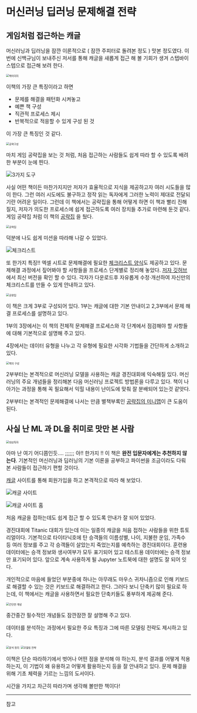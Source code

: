 # 머신러닝 딥러닝 문제해결 전략



## 게임처럼 접근하는 캐글

머신러닝과 딥러닝을 잠깐 이론적으로 ( 잠깐 주피터로 돌려본 정도 ) 맛본 정도였다. 이번에 신백규님이 보내주신 저서를 통해 캐글을 새롭게 접근 해 볼 기회가 생겨 스텝바이스텝으로 접근해 보려 한다.

<img src="https://user-images.githubusercontent.com/10527294/165560381-a126c388-4068-43f5-8200-3534f3d8fa28.png" alt="책이미지" style="zoom:50%;" />

이책의 가장 큰 특징이라고 하면 

- 문제를 해결을 패턴화 시켜놓고
- 예쁜 책 구성
- 직관적 프로세스 제시
- 반복적으로 적응할 수 있게 구성 된 것

이 가장 큰 특징인 것 같다.

<img src="https://user-images.githubusercontent.com/10527294/165564378-dccae10d-103a-4be8-8c08-a3274fca5e80.png" alt="공략구성" style="zoom:50%;" />

마치 게임 공략집을 보는 것 처럼, 처음 접근하는 사람들도 쉽게 따라 할 수 있도록 배려한 부분이 눈에 띈다.

![3가지 도구](https://user-images.githubusercontent.com/10527294/165565332-7f7d909a-47c9-4bc7-be01-9ff27bc1eef0.png)

사실 어떤 책이든 마찬가지지만 저자가 효율적으로 지식을 제공하고자 여러 시도들을 많이 한다. 그런 여러 시도에도 불구하고 정작 읽는 독자에게 그러한 노력이 제대로 전달되기란 어려운 일이다. 그런데 이 책에서는 공략집을 통해 어떻게 하면 이 책과 빨리 진해질지, 저자가 의도한 프로세스에 쉽게 접근하도록 여러 장치들 추가로 마련해 둔것 같다. 게임 공략집 처럼 이 책의 [공략집][공략집] 을 뒀다.

<img src="https://user-images.githubusercontent.com/10527294/165565853-cccf17b6-efa9-4fa2-8023-1c63120ddf6f.png" alt="공략집" style="zoom:50%;" />

덕분에 나도 쉽게 미션을 따라해 나갈 수 있었다.

![체크리스트](https://user-images.githubusercontent.com/10527294/165566540-c14af657-2595-49f8-a75f-8bf4b152307f.png)

또 한가지 특징!! 엑셀 시트로 문제해결에 필요한 [체크리스트 양식][머신러닝 문제해결 체크리스트 (beta)]도 제공하고 있다. 문제해결 과정에서 짚어봐야 할 사항들을 프로세스 단계별로 정리해 놓았다. [저자 깃허브][머신러닝 딥러닝 문제해결 전략 Github]에서 최신 버전을 확인 할 수 있다. 각자가 다운로드후 자유롭게 수정·개선하여 자신만의 체크리스트를 만들 수 있게 안내하고 있다.

<img src="https://user-images.githubusercontent.com/10527294/165564606-aed5e18e-2618-4cb8-80d0-4bec5d51bc40.png" alt="공량집" style="zoom:50%;" />

이 책은 크게 3부로 구성되어 있다. 1부는 캐글에 대한 기본 안내이고 2,3부에서 문제 해결 프로세스를 설명하고 있다.

1부의 3장에서는 이 책의 전체적 문제해결 프로세스와 각 단계에서 점검해야 할 사항들에 대해 기본적으로 설명해 주고 있다.

4장에서는 데이터 유형을 나누고 각 유형에 필요한 시각화 기법들을 간단하게 소개하고 있다. 

<img src="https://user-images.githubusercontent.com/10527294/165562564-49f9b07f-a391-4dde-8ebd-790abc48ca2c.png" alt="책의 구성" style="zoom:50%;" />

2부부터는 본격적으로 머신러닝 모델을 사용하는 캐글 경진대회에 익숙해질 있다. 머신러닝의 주요 개념들을 정리해본 다음 머신러닝 프로젝트 방법론을 다루고 있다.  책이 나아가는 과정을 통해 꼭 필요해서 익힐 내용이 난이도에 맞춰 잘 분배되어 있는것 같앗다. 

2부부터는 본격적인 문제해결에 나서는 만큼 별책부록인 [공략집의 미니맵][공략집]이 큰 도움이 된다.



## 사실 난 ML 과 DL을 취미로 맛만 본 사람 

<img src="https://user-images.githubusercontent.com/10527294/165561286-27b5b92f-1606-4344-bb3b-fb72b943829d.jpg" alt="대상독자" style="zoom: 50%;" />

아마 난 여기 어디쯤인듯.... ;;;;;; 아!! 한가지 !! 이 책은 **완전 입문자에게는 추천하지 않는다**. 기본적인 머신러닝과 딥러닝의 기본 이론을 공부하고 파이썬을 조금이라도 다뤄 본 사람들이 접근하기 편할 것이다.

[캐글][캐글 사이트] 사이트를 통해 회원가입을 하고 본격적으로 따라 해 보았다. 

![캐글 사이트](https://user-images.githubusercontent.com/10527294/165563222-f9ed9565-c69a-4808-8a5e-2f9024bfccfd.png)




![캐글 사이트 홈](https://user-images.githubusercontent.com/10527294/165563298-b521e839-327f-4ab0-a092-0dfd2f88f392.png)

처음 캐글을 접하는데도 쉽게 접근 할 수 있도록 안내가 잘 되어 있었다.

경진대회에 Titanic 대회가 있는데 이는 일종의 캐글을 처음 접하는 사람들을 위한 튜토리얼이다. 기본적으로 타이타닉호에 탄 승객들의 이름성별, 나이, 지불한 운임, 가족수 등 여러 정보를 주고 각 승객들이 살았는지 죽었는지를 예측하는 경진대회이다. 훈련용 데이터에는 승객 정보와 생사여부가 모두 표기되어 있고 테스트용 데이터에는 승객 정보만 표기되어 있다. 앞으로 계속 사용하게 될 Jupyter 노트북에 대한 설명도 잘 되어 잇다.

개인적으로 마음에 들었던 부분중에 하나는 아무래도 마우스 귀차니즘으로 인해 키보드로 해결할 수 있는 것은 키보드로 해결하려고 한다. 그러다 보니 단축키 많이 필요로 하는데, 이 책에서는 캐글을 사용하면서 필요한 단축키들도 풍부하게 제공해 준다.



<img src="https://user-images.githubusercontent.com/10527294/165578651-24b14351-bcff-4f6e-92bb-2c6491d1ba18.png" alt="간단한 개념" style="zoom:50%;" />



중간중간 필수적인 개념들도 잠깐잠깐 잘 설명해 주고 있다.



데이터를 분석하는 과정에서 필요한 주요 특징과 그에 따른 모델링 전략도 제시하고 있다.

<img src="https://user-images.githubusercontent.com/10527294/165579261-1e14b217-1b51-4cc8-a6d0-e22890cf525d.png" alt="분석 정리" style="zoom:50%;" />

<img src="https://user-images.githubusercontent.com/10527294/165579587-a808506f-a0c6-41e9-81fa-1cf7f2c86ab3.png" alt="모델링 전략" style="zoom:50%;" />



이책은  단순 따라하기에서 벗어나 어떤 점을 분석해 야 하는지, 분석 결과를 어떻게 적용하는지, 이 기법이 왜 유용하고 어떻게 활용하는지 등을 잘 안내하고 있다. 문제 해결을 위해 기초 체력을 기르는 느낌의 도서이다. 

시간을 가지고 차근히 따라가며 생각해 볼만한 책이다!



---

참고

[머신러닝 딥러닝 문제해결 전략 Github]: https://github.com/BaekKyunShin/musthave_mldl_problem_solving_strategy	"머신러닝 딥러닝 문제해결 전략 Github"
[공략집]: https://github.com/BaekKyunShin/musthave_mldl_problem_solving_strategy/tree/main/minimap	"공략집(with 미니맵)"
[머신러닝 문제해결 체크리스트 (beta)]: https://docs.google.com/spreadsheets/d/1kVygnwbR_YUpNFgw-6mZQuPn8ILY2m3vl32BOu7gQsc/edit#gid=39315817	"머신러닝 문제해결 체크리스트 (beta)"
[(이미지 분류) 딥러닝 문제해결 체크리스트 (beta)]: https://docs.google.com/spreadsheets/d/1kVygnwbR_YUpNFgw-6mZQuPn8ILY2m3vl32BOu7gQsc/edit#gid=1051001003	"이미지 분류) 딥러닝 문제해결 체크리스트 (beta)"
[캐글 사이트]: https://www.kaggle.com/	"캐글"